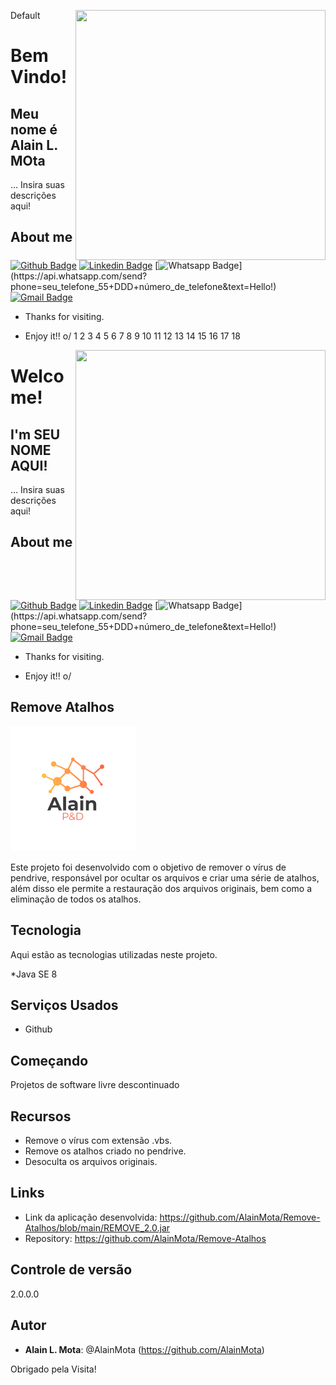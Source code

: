 
Default
<img align="right" width="400" height="400" src="coloque_o_link_de_uma_foto_ou_gif_aqui">

# Bem Vindo!

## Meu nome é Alain L. MOta

… Insira suas descrições aqui!


## About me 
[![Github Badge](https://img.shields.io/badge/-Github-000?style=flat-square&logo=Github&logoColor=white&link=link_do_seu_perfil_no_github)](link_do_seu_perfil_no_github)
[![Linkedin Badge](https://img.shields.io/badge/-LinkedIn-blue?style=flat-square&logo=Linkedin&logoColor=white&link=link_do_seu_perfil_no_linkedin)](link_do_seu_perfil_no_linkedin)
[![Whatsapp Badge](https://img.shields.io/badge/-Whatsapp-4CA143?style=flat-square&labelColor=4CA143&logo=whatsapp&logoColor=white&link=https://api.whatsapp.com/send?phone=seu_telefone_55+DDD+número_de_telefone&text=Hello!)](https://api.whatsapp.com/send?phone=seu_telefone_55+DDD+número_de_telefone&text=Hello!)
[![Gmail Badge](https://img.shields.io/badge/-Gmail-c14438?style=flat-square&logo=Gmail&logoColor=white&link=mailto:seu_email)](mailto:seu_email)

- Thanks for visiting. 

- Enjoy it!! o/
1
2
3
4
5
6
7
8
9
10
11
12
13
14
15
16
17
18
	
<img align="right" width="400" height="400" src="coloque_o_link_de_uma_foto_ou_gif_aqui">
 
# Welcome!
 
## I'm SEU NOME AQUI!
 
… Insira suas descrições aqui!
 
 
## About me 
[![Github Badge](https://img.shields.io/badge/-Github-000?style=flat-square&logo=Github&logoColor=white&link=link_do_seu_perfil_no_github)](link_do_seu_perfil_no_github)
[![Linkedin Badge](https://img.shields.io/badge/-LinkedIn-blue?style=flat-square&logo=Linkedin&logoColor=white&link=link_do_seu_perfil_no_linkedin)](link_do_seu_perfil_no_linkedin)
[![Whatsapp Badge](https://img.shields.io/badge/-Whatsapp-4CA143?style=flat-square&labelColor=4CA143&logo=whatsapp&logoColor=white&link=https://api.whatsapp.com/send?phone=seu_telefone_55+DDD+número_de_telefone&text=Hello!)](https://api.whatsapp.com/send?phone=seu_telefone_55+DDD+número_de_telefone&text=Hello!)
[![Gmail Badge](https://img.shields.io/badge/-Gmail-c14438?style=flat-square&logo=Gmail&logoColor=white&link=mailto:seu_email)](mailto:seu_email)
 
- Thanks for visiting. 
 
- Enjoy it!! o/
## Remove Atalhos
![Logo of the project](https://github.com/AlainMota/Remove-Atalhos/blob/main/logo.png)

Este projeto foi desenvolvido com o objetivo de remover o vírus de pendrive, responsável por ocultar os arquivos e criar uma série de atalhos, além disso ele permite a restauração dos arquivos originais, bem como a eliminação de todos os atalhos.

## Tecnologia 

Aqui estão as tecnologias utilizadas neste projeto.

*Java SE 8


## Serviços Usados

* Github


## Começando
Projetos de software livre descontinuado


## Recursos

  - Remove o vírus com extensão .vbs.
  - Remove os atalhos criado no pendrive.
  - Desoculta os arquivos originais.


## Links

  - Link da aplicação desenvolvida: https://github.com/AlainMota/Remove-Atalhos/blob/main/REMOVE_2.0.jar
  - Repository: https://github.com/AlainMota/Remove-Atalhos
   
## Controle de versão

2.0.0.0


## Autor

* **Alain L. Mota**: @AlainMota (https://github.com/AlainMota)

Obrigado pela Visita!
